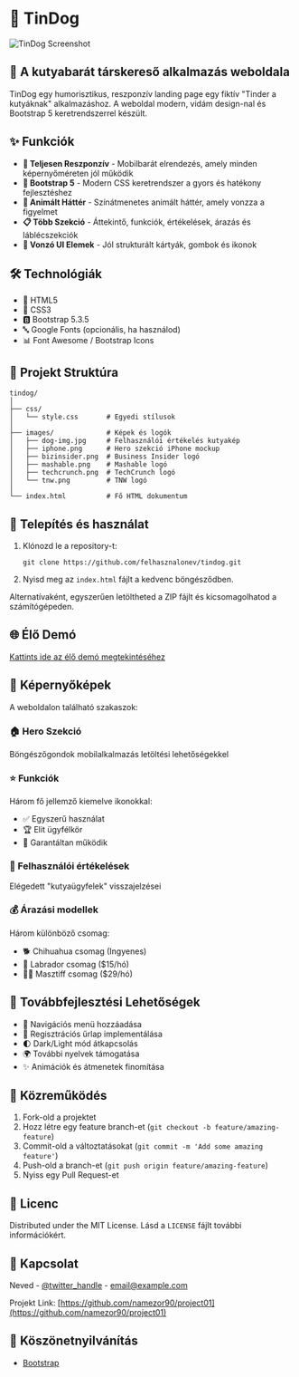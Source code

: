 # 🐶 TinDog

![TinDog Screenshot](https://via.placeholder.com/800x400?text=TinDog+Screenshot)

## 🐾 A kutyabarát társkereső alkalmazás weboldala

TinDog egy humorisztikus, reszponzív landing page egy fiktív "Tinder a kutyáknak" alkalmazáshoz. A weboldal modern, vidám design-nal és Bootstrap 5 keretrendszerrel készült.

## ✨ Funkciók

- **📱 Teljesen Reszponzív** - Mobilbarát elrendezés, amely minden képernyőméreten jól működik
- **🎨 Bootstrap 5** - Modern CSS keretrendszer a gyors és hatékony fejlesztéshez
- **🌈 Animált Háttér** - Színátmenetes animált háttér, amely vonzza a figyelmet
- **📋 Több Szekció** - Áttekintő, funkciók, értékelések, árazás és láblécszekciók
- **🎯 Vonzó UI Elemek** - Jól strukturált kártyák, gombok és ikonok

## 🛠️ Technológiák

- 📄 HTML5
- 🎨 CSS3
- 🅱️ Bootstrap 5.3.5
- 🔤 Google Fonts (opcionális, ha használod)
- 📊 Font Awesome / Bootstrap Icons

## 📁 Projekt Struktúra

```
tindog/
│
├── css/
│   └── style.css       # Egyedi stílusok
│
├── images/             # Képek és logók
│   ├── dog-img.jpg     # Felhasználói értékelés kutyakép
│   ├── iphone.png      # Hero szekció iPhone mockup
│   ├── bizinsider.png  # Business Insider logó
│   ├── mashable.png    # Mashable logó
│   ├── techcrunch.png  # TechCrunch logó
│   └── tnw.png         # TNW logó
│
└── index.html          # Fő HTML dokumentum
```

## 🚀 Telepítés és használat

1. Klónozd le a repository-t:
   ```
   git clone https://github.com/felhasznalonev/tindog.git
   ```
2. Nyisd meg az `index.html` fájlt a kedvenc böngésződben.

Alternatívaként, egyszerűen letöltheted a ZIP fájlt és kicsomagolhatod a számítógépeden.

## 🌐 Élő Demó

[Kattints ide az élő demó megtekintéséhez](https://www.troy.hu/projects/projects02/)

## 📸 Képernyőképek

A weboldalon található szakaszok:

### 🏠 Hero Szekció
Böngészőgondok mobilalkalmazás letöltési lehetőségekkel

### ⭐ Funkciók
Három fő jellemző kiemelve ikonokkal:
- ✅ Egyszerű használat
- 🏆 Elit ügyfélkör
- 💯 Garantáltan működik

### 💬 Felhasználói értékelések
Elégedett "kutyaügyfelek" visszajelzései

### 💰 Árazási modellek
Három különböző csomag:
- 🐕 Chihuahua csomag (Ingyenes)
- 🦮 Labrador csomag ($15/hó)
- 🐕‍🦺 Masztiff csomag ($29/hó)

## 🔮 Továbbfejlesztési Lehetőségek

- 📌 Navigációs menü hozzáadása
- 📝 Regisztrációs űrlap implementálása
- 🌓 Dark/Light mód átkapcsolás
- 🌍 További nyelvek támogatása
- ✨ Animációk és átmenetek finomítása

## 👥 Közreműködés

1. Fork-old a projektet
2. Hozz létre egy feature branch-et (`git checkout -b feature/amazing-feature`)
3. Commit-old a változtatásokat (`git commit -m 'Add some amazing feature'`)
4. Push-old a branch-et (`git push origin feature/amazing-feature`)
5. Nyiss egy Pull Request-et

## 📜 Licenc

Distributed under the MIT License. Lásd a `LICENSE` fájlt további információkért.

## 📧 Kapcsolat

Neved - [@twitter_handle](https://twitter.com/twitter_handle) - email@example.com

Projekt Link: [https://github.com/namezor90/project01](https://github.com/namezor90/project01)

## 🙏 Köszönetnyilvánítás

- [Bootstrap](https://getbootstrap.com)

